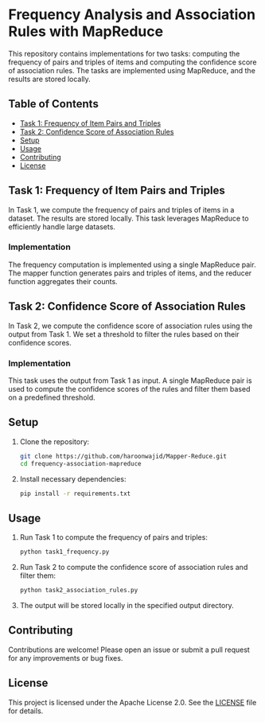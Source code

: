 # Frequency Analysis and Association Rules with MapReduce

This repository contains implementations for two tasks: computing the frequency of pairs and triples of items and computing the confidence score of association rules. The tasks are implemented using MapReduce, and the results are stored locally.

## Table of Contents

- [Task 1: Frequency of Item Pairs and Triples](#task-1-frequency-of-item-pairs-and-triples)
- [Task 2: Confidence Score of Association Rules](#task-2-confidence-score-of-association-rules)
- [Setup](#setup)
- [Usage](#usage)
- [Contributing](#contributing)
- [License](#license)

## Task 1: Frequency of Item Pairs and Triples

In Task 1, we compute the frequency of pairs and triples of items in a dataset. The results are stored locally. This task leverages MapReduce to efficiently handle large datasets.

### Implementation

The frequency computation is implemented using a single MapReduce pair. The mapper function generates pairs and triples of items, and the reducer function aggregates their counts.

## Task 2: Confidence Score of Association Rules

In Task 2, we compute the confidence score of association rules using the output from Task 1. We set a threshold to filter the rules based on their confidence scores.

### Implementation

This task uses the output from Task 1 as input. A single MapReduce pair is used to compute the confidence scores of the rules and filter them based on a predefined threshold.

## Setup

1. Clone the repository:
    ```bash
    git clone https://github.com/haroonwajid/Mapper-Reduce.git
    cd frequency-association-mapreduce
    ```

2. Install necessary dependencies:
    ```bash
    pip install -r requirements.txt
    ```

## Usage

1. Run Task 1 to compute the frequency of pairs and triples:
    ```bash
    python task1_frequency.py
    ```

2. Run Task 2 to compute the confidence score of association rules and filter them:
    ```bash
    python task2_association_rules.py
    ```

3. The output will be stored locally in the specified output directory.

## Contributing

Contributions are welcome! Please open an issue or submit a pull request for any improvements or bug fixes.

## License

This project is licensed under the Apache License 2.0. See the [LICENSE](LICENSE) file for details.

